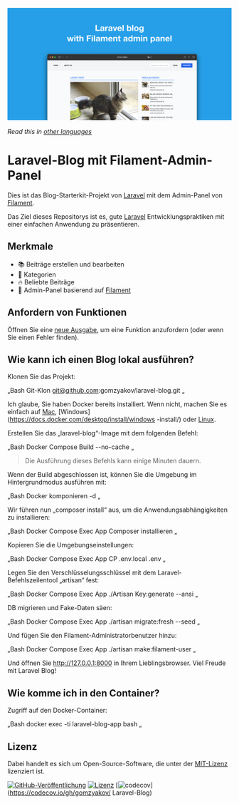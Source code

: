 ![Laravel-Blog mit Filament-Admin-Panel](../docs/social-preview-en.png)

_Read this in [other languages](./Translations.md)_

# Laravel-Blog mit Filament-Admin-Panel

Dies ist das Blog-Starterkit-Projekt von [Laravel](https://laravel.com) mit dem Admin-Panel von [Filament](https://filamentphp.com).

Das Ziel dieses Repositorys ist es, gute [Laravel](https://laravel.com) Entwicklungspraktiken mit einer einfachen Anwendung zu präsentieren.

## Merkmale

- 📚 Beiträge erstellen und bearbeiten
- 🥑 Kategorien
- 🔥 Beliebte Beiträge
- 🎉 Admin-Panel basierend auf [Filament](https://filamentphp.com)

## Anfordern von Funktionen

Öffnen Sie eine [neue Ausgabe](https://github.com/gomzyakov/laravel-blog/issues/new), um eine Funktion anzufordern (oder wenn Sie einen Fehler finden).

## Wie kann ich einen Blog lokal ausführen?

Klonen Sie das Projekt:

„Bash
Git-Klon git@github.com:gomzyakov/laravel-blog.git
„

Ich glaube, Sie haben Docker bereits installiert. Wenn nicht, machen Sie es einfach auf [Mac](https://docs.docker.com/desktop/install/mac-install/), [Windows](https://docs.docker.com/desktop/install/windows -install/) oder [Linux](https://docs.docker.com/desktop/install/linux-install/).

Erstellen Sie das „laravel-blog“-Image mit dem folgenden Befehl:

„Bash
Docker Compose Build --no-cache
„

>Die Ausführung dieses Befehls kann einige Minuten dauern.

Wenn der Build abgeschlossen ist, können Sie die Umgebung im Hintergrundmodus ausführen mit:

„Bash
Docker komponieren -d
„

Wir führen nun „composer install“ aus, um die Anwendungsabhängigkeiten zu installieren:

„Bash
Docker Compose Exec App Composer installieren
„

Kopieren Sie die Umgebungseinstellungen:

„Bash
Docker Compose Exec App CP .env.local .env
„

Legen Sie den Verschlüsselungsschlüssel mit dem Laravel-Befehlszeilentool „artisan“ fest:

„Bash
Docker Compose Exec App ./Artisan Key:generate --ansi
„

DB migrieren und Fake-Daten säen:

„Bash
Docker Compose Exec App ./artisan migrate:fresh --seed
„

Und fügen Sie den Filament-Administratorbenutzer hinzu:

„Bash
Docker Compose Exec App ./artisan make:filament-user
„

Und öffnen Sie http://127.0.0.1:8000 in Ihrem Lieblingsbrowser. Viel Freude mit Laravel Blog!

## Wie komme ich in den Container?

Zugriff auf den Docker-Container:

„Bash
docker exec -ti laravel-blog-app bash
„

## Lizenz

Dabei handelt es sich um Open-Source-Software, die unter der [MIT-Lizenz](https://github.com/gomzyakov/php-code-style/blob/main/LICENSE) lizenziert ist.


[![GitHub-Veröffentlichung](https://img.shields.io/github/release/gomzyakov/laravel-blog.svg)](https://github.com/gomzyakov/laravel-blog/releases/latest)
[![Lizenz](https://img.shields.io/badge/License-MIT-green.svg)](https://github.com/gomzyakov/laravel-blog/blob/development/LICENSE)
[![codecov](https://codecov.io/gh/gomzyakov/laravel-blog/branch/main/graph/badge.svg?token=4CYTVMVUYV)](https://codecov.io/gh/gomzyakov/ Laravel-Blog)
